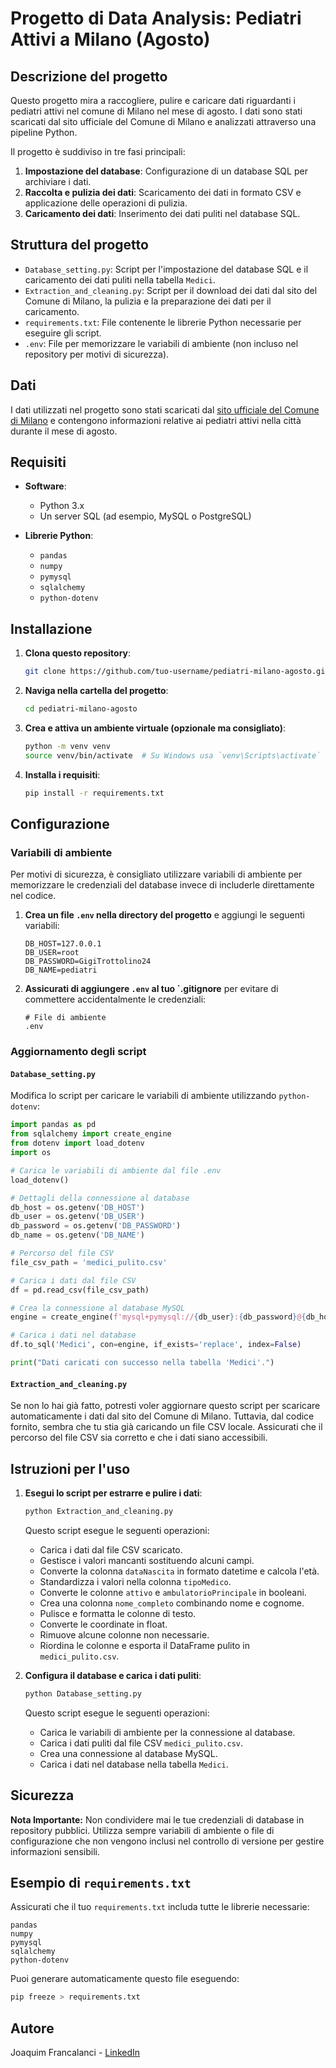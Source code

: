 # Progetto di Data Analysis: Pediatri Attivi a Milano (Agosto)

## Descrizione del progetto

Questo progetto mira a raccogliere, pulire e caricare dati riguardanti i pediatri attivi nel comune di Milano nel mese di agosto. I dati sono stati scaricati dal sito ufficiale del Comune di Milano e analizzati attraverso una pipeline Python.

Il progetto è suddiviso in tre fasi principali:

1. **Impostazione del database**: Configurazione di un database SQL per archiviare i dati.
2. **Raccolta e pulizia dei dati**: Scaricamento dei dati in formato CSV e applicazione delle operazioni di pulizia.
3. **Caricamento dei dati**: Inserimento dei dati puliti nel database SQL.

## Struttura del progetto

- `Database_setting.py`: Script per l'impostazione del database SQL e il caricamento dei dati puliti nella tabella `Medici`.
- `Extraction_and_cleaning.py`: Script per il download dei dati dal sito del Comune di Milano, la pulizia e la preparazione dei dati per il caricamento.
- `requirements.txt`: File contenente le librerie Python necessarie per eseguire gli script.
- `.env`: File per memorizzare le variabili di ambiente (non incluso nel repository per motivi di sicurezza).

## Dati

I dati utilizzati nel progetto sono stati scaricati dal [sito ufficiale del Comune di Milano](https://www.comune.milano.it/) e contengono informazioni relative ai pediatri attivi nella città durante il mese di agosto.

## Requisiti

- **Software**:
  - Python 3.x
  - Un server SQL (ad esempio, MySQL o PostgreSQL)

- **Librerie Python**:
  - `pandas`
  - `numpy`
  - `pymysql`
  - `sqlalchemy`
  - `python-dotenv`

## Installazione

1. **Clona questo repository**:
   ```bash
   git clone https://github.com/tuo-username/pediatri-milano-agosto.git
   ```

2. **Naviga nella cartella del progetto**:
   ```bash
   cd pediatri-milano-agosto
   ```

3. **Crea e attiva un ambiente virtuale (opzionale ma consigliato)**:
   ```bash
   python -m venv venv
   source venv/bin/activate  # Su Windows usa `venv\Scripts\activate`
   ```

4. **Installa i requisiti**:
   ```bash
   pip install -r requirements.txt
   ```

## Configurazione

### Variabili di ambiente

Per motivi di sicurezza, è consigliato utilizzare variabili di ambiente per memorizzare le credenziali del database invece di includerle direttamente nel codice.

1. **Crea un file `.env` nella directory del progetto** e aggiungi le seguenti variabili:
   ```env
   DB_HOST=127.0.0.1
   DB_USER=root
   DB_PASSWORD=GigiTrottolino24
   DB_NAME=pediatri
   ```

2. **Assicurati di aggiungere `.env` al tuo `.gitignore** per evitare di commettere accidentalmente le credenziali:
   ```gitignore
   # File di ambiente
   .env
   ```

### Aggiornamento degli script

#### `Database_setting.py`

Modifica lo script per caricare le variabili di ambiente utilizzando `python-dotenv`:

```python
import pandas as pd
from sqlalchemy import create_engine
from dotenv import load_dotenv
import os

# Carica le variabili di ambiente dal file .env
load_dotenv()

# Dettagli della connessione al database
db_host = os.getenv('DB_HOST')
db_user = os.getenv('DB_USER')
db_password = os.getenv('DB_PASSWORD')
db_name = os.getenv('DB_NAME')

# Percorso del file CSV
file_csv_path = 'medici_pulito.csv'

# Carica i dati dal file CSV
df = pd.read_csv(file_csv_path)

# Crea la connessione al database MySQL
engine = create_engine(f'mysql+pymysql://{db_user}:{db_password}@{db_host}/{db_name}')

# Carica i dati nel database
df.to_sql('Medici', con=engine, if_exists='replace', index=False)

print("Dati caricati con successo nella tabella 'Medici'.")
```

#### `Extraction_and_cleaning.py`

Se non lo hai già fatto, potresti voler aggiornare questo script per scaricare automaticamente i dati dal sito del Comune di Milano. Tuttavia, dal codice fornito, sembra che tu stia già caricando un file CSV locale. Assicurati che il percorso del file CSV sia corretto e che i dati siano accessibili.

## Istruzioni per l'uso

1. **Esegui lo script per estrarre e pulire i dati**:
   ```bash
   python Extraction_and_cleaning.py
   ```
   
   Questo script esegue le seguenti operazioni:
   - Carica i dati dal file CSV scaricato.
   - Gestisce i valori mancanti sostituendo alcuni campi.
   - Converte la colonna `dataNascita` in formato datetime e calcola l'età.
   - Standardizza i valori nella colonna `tipoMedico`.
   - Converte le colonne `attivo` e `ambulatorioPrincipale` in booleani.
   - Crea una colonna `nome_completo` combinando nome e cognome.
   - Pulisce e formatta le colonne di testo.
   - Converte le coordinate in float.
   - Rimuove alcune colonne non necessarie.
   - Riordina le colonne e esporta il DataFrame pulito in `medici_pulito.csv`.

2. **Configura il database e carica i dati puliti**:
   ```bash
   python Database_setting.py
   ```
   
   Questo script esegue le seguenti operazioni:
   - Carica le variabili di ambiente per la connessione al database.
   - Carica i dati puliti dal file CSV `medici_pulito.csv`.
   - Crea una connessione al database MySQL.
   - Carica i dati nel database nella tabella `Medici`.

## Sicurezza

**Nota Importante:** Non condividere mai le tue credenziali di database in repository pubblici. Utilizza sempre variabili di ambiente o file di configurazione che non vengono inclusi nel controllo di versione per gestire informazioni sensibili.

## Esempio di `requirements.txt`

Assicurati che il tuo `requirements.txt` includa tutte le librerie necessarie:

```
pandas
numpy
pymysql
sqlalchemy
python-dotenv
```

Puoi generare automaticamente questo file eseguendo:

```bash
pip freeze > requirements.txt
```

## Autore

Joaquim Francalanci - [LinkedIn](https://www.linkedin.com/)

